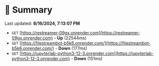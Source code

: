 # 📖 Summary
Last updated: **8/16/2024, 7:13:07 PM**

- `GET` [https://restreamer-09gx.onrender.com](https://restreamer-09gx.onrender.com) - **Up** (22544ms)
- `GET` [https://filestreambot-b5k6.onrender.com/](https://filestreambot-b5k6.onrender.com/) - **Down** (177ms)
- `GET` [https://jupyterlab-python3-12-3.onrender.com](https://jupyterlab-python3-12-3.onrender.com) - **Down** (151ms)
